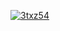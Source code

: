 [![3txz54](https://github.com/user-attachments/assets/db9382f3-73c5-4bf6-8059-b6845a6743e9)
](https://media.discordapp.net/attachments/1230534334847647797/1327194050834726943/3txz54.gif?ex=67993f87&is=6797ee07&hm=ab3459f10d0a5d3993e35e6c86cb75f0bfe5ac6bbf83ce729e52bef381bf5af4&)
